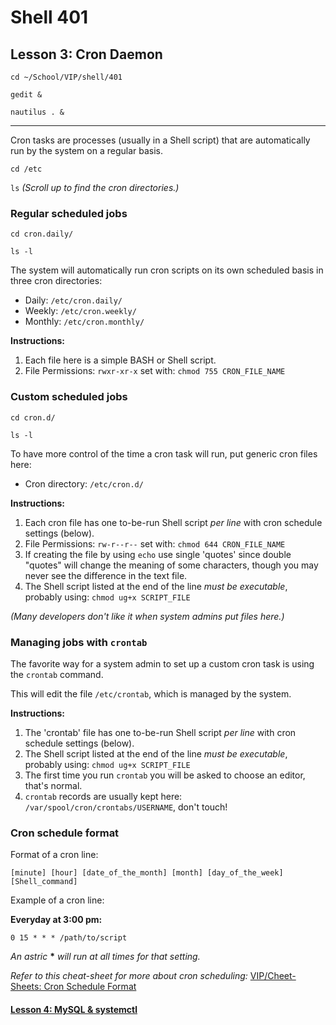 # Shell 401
## Lesson 3: Cron Daemon

`cd ~/School/VIP/shell/401`

`gedit &`

`nautilus . &`

___

Cron tasks are processes (usually in a Shell script) that are automatically run by the system on a regular basis.

`cd /etc`

`ls` *(Scroll up to find the cron directories.)*

### Regular scheduled jobs

`cd cron.daily/`

`ls -l`

The system will automatically run cron scripts on its own scheduled basis in three cron directories:
- Daily: `/etc/cron.daily/`
- Weekly: `/etc/cron.weekly/`
- Monthly: `/etc/cron.monthly/`

**Instructions:**
1. Each file here is a simple BASH or Shell script.
2. File Permissions: `rwxr-xr-x` set with: `chmod 755 CRON_FILE_NAME`

### Custom scheduled jobs

`cd cron.d/`

`ls -l`

To have more control of the time a cron task will run, put generic cron files here:
- Cron directory: `/etc/cron.d/`

**Instructions:**
1. Each cron file has one to-be-run Shell script *per line* with cron schedule settings (below).
2. File Permissions: `rw-r--r--` set with: `chmod 644 CRON_FILE_NAME`
3. If creating the file by using `echo` use single 'quotes' since double "quotes" will change the meaning of some characters, though you may never see the difference in the text file.
4. The Shell script listed at the end of the line *must be executable*, probably using: `chmod ug+x SCRIPT_FILE`

*(Many developers don't like it when system admins put files here.)*

### Managing jobs with `crontab`

The favorite way for a system admin to set up a custom cron task is using the `crontab` command.

This will edit the file `/etc/crontab`, which is managed by the system.

**Instructions:**
1. The 'crontab' file has one to-be-run Shell script *per line* with cron schedule settings (below).
2. The Shell script listed at the end of the line *must be executable*, probably using: `chmod ug+x SCRIPT_FILE`
3. The first time you run `crontab` you will be asked to choose an editor, that's normal.
4. `crontab` records are usually kept here: `/var/spool/cron/crontabs/USERNAME`, don't touch!

### Cron schedule format

Format of a cron line:

`[minute] [hour] [date_of_the_month] [month] [day_of_the_week] [Shell_command]`

Example of a cron line:

**Everyday at 3:00 pm:**
```shell
0 15 * * * /path/to/script
```

*An astric* **\*** *will run at all times for that setting.*

*Refer to this cheat-sheet for more about cron scheduling:* [VIP/Cheet-Sheets: Cron Schedule Format](https://github.com/inkVerb/VIP/blob/master/Cheat-Sheets/Cron.md)

#### [Lesson 4: MySQL & systemctl](https://github.com/inkVerb/vip/blob/master/401-shell/Lesson-04.md)
